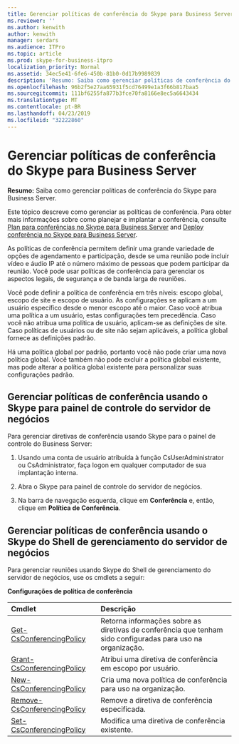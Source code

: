 ```yaml
---
title: Gerenciar políticas de conferência do Skype para Business Server
ms.reviewer: ''
ms.author: kenwith
author: kenwith
manager: serdars
ms.audience: ITPro
ms.topic: article
ms.prod: skype-for-business-itpro
localization_priority: Normal
ms.assetid: 34ec5e41-6fe6-450b-81b0-0d17b9989839
description: 'Resumo: Saiba como gerenciar políticas de conferência do Skype para Business Server.'
ms.openlocfilehash: 96b2f5e27aa65931f5cd76499e1a3f66b817baa5
ms.sourcegitcommit: 111bf6255fa877b3fce70fa8166e8ec5a6643434
ms.translationtype: MT
ms.contentlocale: pt-BR
ms.lasthandoff: 04/23/2019
ms.locfileid: "32222860"
---
```

# <a name="manage-conferencing-policies-in-skype-for-business-server"></a>Gerenciar políticas de conferência do Skype para Business Server
 
**Resumo:** Saiba como gerenciar políticas de conferência do Skype para Business Server.
  
Este tópico descreve como gerenciar as políticas de conferência. Para obter mais informações sobre como planejar e implantar a conferência, consulte [Plan para conferências no Skype para Business Server](../../plan-your-deployment/conferencing/conferencing.md) and [Deploy conferência no Skype para Business Server](../../deploy/deploy-conferencing/deploy-conferencing.md).
  
As políticas de conferência permitem definir uma grande variedade de opções de agendamento e participação, desde se uma reunião pode incluir vídeo e áudio IP até o número máximo de pessoas que podem participar da reunião. Você pode usar políticas de conferência para gerenciar os aspectos legais, de segurança e de banda larga de reuniões.
  
Você pode definir a política de conferência em três níveis: escopo global, escopo de site e escopo de usuário. As configurações se aplicam a um usuário específico desde o menor escopo até o maior. Caso você atribua uma política a um usuário, estas configurações tem precedência. Caso você não atribua uma política de usuário, aplicam-se as definições de site. Caso políticas de usuários ou de site não sejam aplicáveis, a política global fornece as definições padrão.
  
Há uma política global por padrão, portanto você não pode criar uma nova política global. Você também não pode excluir a política global existente, mas pode alterar a política global existente para personalizar suas configurações padrão.
  
## <a name="manage-conferencing-policies-by-using-skype-for-business-server-control-panel"></a>Gerenciar políticas de conferência usando o Skype para painel de controle do servidor de negócios

Para gerenciar diretivas de conferência usando Skype para o painel de controle do Business Server:
  
1. Usando uma conta de usuário atribuída à função CsUserAdministrator ou CsAdministrator, faça logon em qualquer computador de sua implantação interna.
    
2.  Abra o Skype para painel de controle do servidor de negócios.
    
3. Na barra de navegação esquerda, clique em **Conferência** e, então, clique em **Política de Conferência**.
    
## <a name="manage-conferencing-policies-by-using-skype-for-business-server-management-shell"></a>Gerenciar políticas de conferência usando o Skype do Shell de gerenciamento do servidor de negócios

Para gerenciar reuniões usando Skype do Shell de gerenciamento do servidor de negócios, use os cmdlets a seguir:
  
**Configurações de política de conferência**

|**Cmdlet**|**Descrição**|
|:-----|:-----|
|[Get-CsConferencingPolicy](https://docs.microsoft.com/powershell/module/skype/get-csconferencingpolicy?view=skype-ps) <br/> |Retorna informações sobre as diretivas de conferência que tenham sido configuradas para uso na organização.  <br/> |
|[Grant-CsConferencingPolicy](https://docs.microsoft.com/powershell/module/skype/grant-csconferencingpolicy?view=skype-ps) <br/> |Atribui uma diretiva de conferência em escopo por usuário.  <br/> |
|[New-CsConferencingPolicy](https://docs.microsoft.com/powershell/module/skype/new-csconferencingpolicy?view=skype-ps) <br/> |Cria uma nova política de conferência para uso na organização.  <br/> |
|[Remove-CsConferencingPolicy](https://docs.microsoft.com/powershell/module/skype/remove-csconferencingpolicy?view=skype-ps) <br/> |Remove a diretiva de conferência especificada.  <br/> |
|[Set-CsConferencingPolicy](https://docs.microsoft.com/powershell/module/skype/set-csconferencingpolicy?view=skype-ps) <br/> |Modifica uma diretiva de conferência existente.  <br/> |
   

